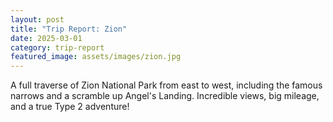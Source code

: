 ```yaml
---
layout: post
title: "Trip Report: Zion"
date: 2025-03-01
category: trip-report
featured_image: assets/images/zion.jpg
---
```


A full traverse of Zion National Park from east to west, including the famous narrows and a scramble up Angel's Landing. Incredible views, big mileage, and a true Type 2 adventure! 